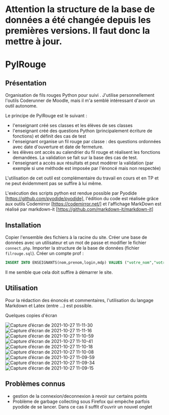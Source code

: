 # Attention la structure de la base de données a été changée depuis les premières versions. Il faut donc la mettre à jour.

# PylRouge

## Présentation
Organisation de fils rouges Python pour suivi .
J'utilise personnellement l'outils Coderunner de Moodle, mais il m'a semblé intéressant d'avoir un outil autonome. 


Le principe de PylRouge est le suivant : 
- l'enseignant créé ses classes et les élèves de ses classes
- l'enseignant créé des questions Python (principalement écriture de fonctions) et définit des cas de test
- l'enseignant organise un fil rouge par classe : des questions ordonnées avec date d'ouverture et date de fermeture.
- les élèves ont accès au calendrier du fil rouge et réalisent les fonctions demandées. La validation se fait sur la base des cas de test.
- l'enseignant a accès aux résultats et peut modérer la validation (par exemple si une méthode est imposée par l'énoncé mais non respectée)

L'utilisation de cet outil est complémentaire du travail en cours et en TP et ne peut évidemment pas se suffire à lui même.


L'exécution des scripts python est rendue possible par Pyodide [https://github.com/pyodide/pyodide], l'édition du code est réalisée grâce aux outils Codemirror [https://codemirror.net/] et l'affichage MarkDown est réalisé par markdown-it [https://github.com/markdown-it/markdown-it]


## Installation

Copier l'ensemble des fichiers à la racine du site.
Créer une base de données avec un utilisateur et un mot de passe et modifier le fichier `connect.php`.
Importer la structure de la base de données  (fichier `filrouge.sql`).
Créer un compte prof : 
```SQL
INSERT INTO ENSEIGNANTS(nom,prenom,login,mdp) VALUES ("votre_nom","votre_prenom","votre_login",SHA2("votre_mdp",256));
```

Il me semble que cela doit suffire à démarrer le site. 

## Utilisation

Pour la rédaction des énoncés et commentaires, l'utilisation du langage Markdown et Latex (entre $...$) est possible. 

Quelques copies d'écran

![Capture d’écran de 2021-10-27 11-11-30](https://user-images.githubusercontent.com/48787735/139036711-b2b5e0f7-813e-4214-a8c8-d48529f1d8e6.png)![Capture d’écran de 2021-10-27 11-11-16](https://user-images.githubusercontent.com/48787735/139036716-ff693c27-ddb5-4221-8b99-c2934eadd6fa.png)
![Capture d’écran de 2021-10-27 11-10-59](https://user-images.githubusercontent.com/48787735/139036717-ad526805-1746-467b-883a-cdbb10f5a06d.png)
![Capture d’écran de 2021-10-27 11-10-41](https://user-images.githubusercontent.com/48787735/139036719-c375c23b-ac89-479e-bfa8-c91ceff3bf91.png)
![Capture d’écran de 2021-10-27 11-10-18](https://user-images.githubusercontent.com/48787735/139036723-e5c4eb9b-0bd6-4062-9602-7310da024767.png)
![Capture d’écran de 2021-10-27 11-10-08](https://user-images.githubusercontent.com/48787735/139036725-5dfd687d-3915-4e84-8c58-a61b3bca8197.png)
![Capture d’écran de 2021-10-27 11-09-59](https://user-images.githubusercontent.com/48787735/139036727-ff4d85ba-c98f-41b7-b948-7320e6b50ad8.png)
![Capture d’écran de 2021-10-27 11-09-34](https://user-images.githubusercontent.com/48787735/139036731-6428b5b4-9f68-49b1-84b2-d8a3c055aa5f.png)
![Capture d’écran de 2021-10-27 11-09-15](https://user-images.githubusercontent.com/48787735/139036733-94c53f9b-7d59-4d46-9e6a-1ced96f2bc38.png)


## Problèmes connus
- gestion de la connexion/deconnexion à revoir sur certains points
- Problème de garbage collecting sous Firefox qui empèche parfois pyodide de se lancer. Dans ce cas il suffit d'ouvrir un nouvel onglet

